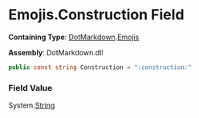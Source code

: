 # Emojis\.Construction Field

**Containing Type**: [DotMarkdown](../../README.md)\.[Emojis](../README.md)

**Assembly**: DotMarkdown\.dll

```csharp
public const string Construction = ":construction:"
```

### Field Value

System\.[String](https://docs.microsoft.com/en-us/dotnet/api/system.string)